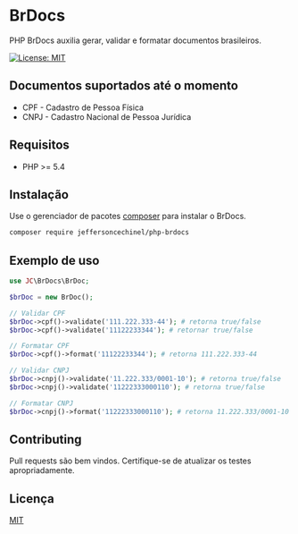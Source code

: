 # BrDocs

PHP BrDocs auxilia gerar, validar e formatar documentos brasileiros.

[![License: MIT](https://img.shields.io/badge/License-MIT-brightgreen.svg)](https://opensource.org/licenses/MIT)

Documentos suportados até o momento
----

 - CPF - Cadastro de Pessoa Física
 - CNPJ - Cadastro Nacional de Pessoa Jurídica

Requisitos
----
- PHP >= 5.4

Instalação
----

Use o gerenciador de pacotes [composer](https://getcomposer.org/download/) para instalar o BrDocs.

```bash
composer require jeffersoncechinel/php-brdocs
```

Exemplo de uso
----

```php
use JC\BrDocs\BrDoc;

$brDoc = new BrDoc();

// Validar CPF
$brDoc->cpf()->validate('111.222.333-44'); # retorna true/false
$brDoc->cpf()->validate('11122233344'); # retornar true/false

// Formatar CPF
$brDoc->cpf()->format('11122233344'); # retorna 111.222.333-44

// Validar CNPJ
$brDoc->cnpj()->validate('11.222.333/0001-10'); # retorna true/false
$brDoc->cnpj()->validate('11222333000110'); # retorna true/false

// Formatar CNPJ
$brDoc->cnpj()->format('11222333000110'); # retorna 11.222.333/0001-10
```

Contributing
----
Pull requests são bem vindos. 
Certifique-se de atualizar os testes apropriadamente.

Licença
----
[MIT](https://choosealicense.com/licenses/mit/)